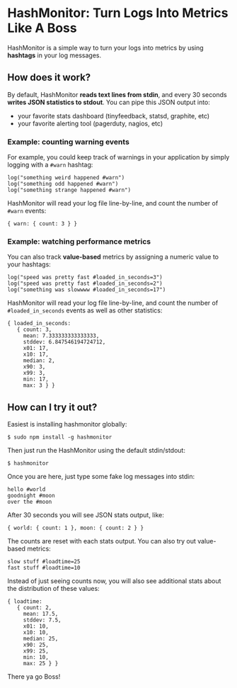 # HashMonitor: Turn Logs Into Metrics Like A Boss

HashMonitor is a simple way to turn your logs into metrics by using
**hashtags** in your log messages.

## How does it work?

By default, HashMonitor **reads text lines from stdin**, and every 30 seconds
**writes JSON statistics to stdout**. You can pipe this JSON output into:

* your favorite stats dashboard (tinyfeedback, statsd, graphite, etc)
* your favorite alerting tool (pagerduty, nagios, etc)

### Example: counting warning events

For example, you could keep track of warnings in your application by simply
logging with a `#warn` hashtag:

    log("something weird happened #warn")
    log("something odd happened #warn")
    log("something strange happened #warn")

HashMonitor will read your log file line-by-line, and count the number of
`#warn` events:

    { warn: { count: 3 } }

### Example: watching performance metrics

You can also track **value-based** metrics by assigning a numeric value
to your hashtags:

    log("speed was pretty fast #loaded_in_seconds=3")
    log("speed was pretty fast #loaded_in_seconds=2")
    log("something was slowwww #loaded_in_seconds=17")

HashMonitor will read your log file line-by-line, and count the number of
`#loaded_in_seconds` events as well as other statistics:

    { loaded_in_seconds: 
       { count: 3,
         mean: 7.333333333333333,
         stddev: 6.847546194724712,
         x01: 17,
         x10: 17,
         median: 2,
         x90: 3,
         x99: 3,
         min: 17,
         max: 3 } }

## How can I try it out?

Easiest is installing hashmonitor globally:

    $ sudo npm install -g hashmonitor

Then just run the HashMonitor using the default stdin/stdout:

    $ hashmonitor

Once you are here, just type some fake log messages into stdin:

    hello #world
    goodnight #moon
    over the #moon

After 30 seconds you will see JSON stats output, like:

    { world: { count: 1 }, moon: { count: 2 } }

The counts are reset with each stats output.  You can also try out value-based
metrics:

    slow stuff #loadtime=25
    fast stuff #loadtime=10

Instead of just seeing counts now, you will also see additional stats about
the distribution of these values:

    { loadtime: 
       { count: 2,
         mean: 17.5,
         stddev: 7.5,
         x01: 10,
         x10: 10,
         median: 25,
         x90: 25,
         x99: 25,
         min: 10,
         max: 25 } }

There ya go Boss!